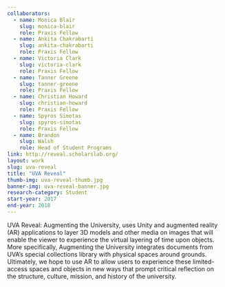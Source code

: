 ```yaml
---
collaborators: 
  - name: Monica Blair
    slug: monica-blair
    role: Praxis Fellow
  - name: Ankita Chakrabarti 
    slug: ankita-chakrabarti
    role: Praxis Fellow
  - name: Victoria Clark
    slug: victoria-clark
    role: Praxis Fellow
  - name: Tanner Greene
    slug: tanner-greene
    role: Praxis Fellow
  - name: Christian Howard
    slug: christian-howard
    role: Praxis Fellow
  - name: Spyros Simotas
    slug: spyros-simotas
    role: Praxis Fellow
  - name: Brandon
    slug: Walsh
    role: Head of Student Programs
link: http://reveal.scholarslab.org/
layout: work
slug: uva-reveal
title: "UVA Reveal"
thumb-img: uva-reveal-thumb.jpg
banner-img: uva-reveal-banner.jpg
research-category: Student 
start-year: 2017
end-year: 2018
---
```


UVA Reveal: Augmenting the University, uses Unity and augmented reality (AR) applications to layer 3D models and other media on images that will enable the viewer to experience the virtual layering of time upon objects. More specifically, Augmenting the University integrates documents from UVA’s special collections library with physical spaces around grounds. Ultimately, we hope to use AR to allow users to experience these limited-access spaces and objects in new ways that prompt critical reflection on the structure, culture, mission, and history of the university.